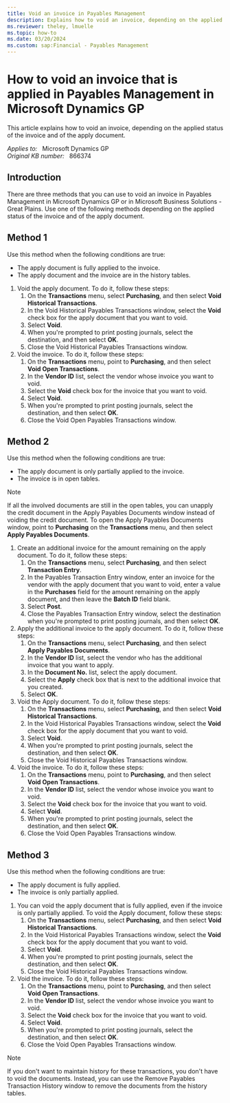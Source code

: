 ```yaml
---
title: Void an invoice in Payables Management
description: Explains how to void an invoice, depending on the applied status of the invoice and of the apply document.
ms.reviewer: theley, lmuelle
ms.topic: how-to
ms.date: 03/20/2024
ms.custom: sap:Financial - Payables Management
---
```

# How to void an invoice that is applied in Payables Management in Microsoft Dynamics GP

This article explains how to void an invoice, depending on the applied status of the invoice and of the apply document.

_Applies to:_ &nbsp; Microsoft Dynamics GP  
_Original KB number:_ &nbsp; 866374

## Introduction

There are three methods that you can use to void an invoice in Payables Management in Microsoft Dynamics GP or in Microsoft Business Solutions - Great Plains. Use one of the following methods depending on the applied status of the invoice and of the apply document.

## Method 1

Use this method when the following conditions are true:

- The apply document is fully applied to the invoice.
- The apply document and the invoice are in the history tables.

1. Void the apply document. To do it, follow these steps:
    1. On the **Transactions** menu, select **Purchasing**, and then select **Void Historical Transactions**.
    2. In the Void Historical Payables Transactions window, select the **Void** check box for the apply document that you want to void.
    3. Select **Void**.
    4. When you're prompted to print posting journals, select the destination, and then select **OK**.
    5. Close the Void Historical Payables Transactions window.
2. Void the invoice. To do it, follow these steps:
    1. On the **Transactions** menu, point to **Purchasing**, and then select **Void Open Transactions**.
    2. In the **Vendor ID** list, select the vendor whose invoice you want to void.
    3. Select the **Void** check box for the invoice that you want to void.
    4. Select **Void**.
    5. When you're prompted to print posting journals, select the destination, and then select **OK**.
    6. Close the Void Open Payables Transactions window.

## Method 2

Use this method when the following conditions are true:

- The apply document is only partially applied to the invoice.
- The invoice is in open tables.

> [!NOTE]
> If all the involved documents are still in the open tables, you can unapply the credit document in the Apply Payables Documents window instead of voiding the credit document. To open the Apply Payables Documents window, point to **Purchasing** on the **Transactions** menu, and then select **Apply Payables Documents**.

1. Create an additional invoice for the amount remaining on the apply document. To do it, follow these steps:
    1. On the **Transactions** menu, select **Purchasing**, and then select **Transaction Entry**.
    2. In the Payables Transaction Entry window, enter an invoice for the vendor with the apply document that you want to void, enter a value in the **Purchases** field for the amount remaining on the apply document, and then leave the **Batch ID** field blank.
    3. Select **Post**.
    4. Close the Payables Transaction Entry window, select the destination when you're prompted to print posting journals, and then select **OK**.
2. Apply the additional invoice to the apply document. To do it, follow these steps:
    1. On the **Transactions** menu, select **Purchasing**, and then select **Apply Payables Documents**.
    2. In the **Vendor ID** list, select the vendor who has the additional invoice that you want to apply.
    3. In the **Document No.** list, select the apply document.
    4. Select the **Apply** check box that is next to the additional invoice that you created.
    5. Select **OK**.
3. Void the Apply document. To do it, follow these steps:
    1. On the **Transactions** menu, select **Purchasing**, and then select **Void Historical Transactions**.
    2. In the Void Historical Payables Transactions window, select the **Void** check box for the apply document that you want to void.
    3. Select **Void**.
    4. When you're prompted to print posting journals, select the destination, and then select **OK**.
    5. Close the Void Historical Payables Transactions window.
4. Void the invoice. To do it, follow these steps:
    1. On the **Transactions** menu, point to **Purchasing**, and then select **Void Open Transactions**.
    2. In the **Vendor ID** list, select the vendor whose invoice you want to void.
    3. Select the **Void** check box for the invoice that you want to void.
    4. Select **Void**.
    5. When you're prompted to print posting journals, select the destination, and then select **OK**.
    6. Close the Void Open Payables Transactions window.

## Method 3

Use this method when the following conditions are true:

- The apply document is fully applied.
- The invoice is only partially applied.

1. You can void the apply document that is fully applied, even if the invoice is only partially applied. To void the Apply document, follow these steps:
    1. On the **Transactions** menu, select **Purchasing**, and then select **Void Historical Transactions**.
    2. In the Void Historical Payables Transactions window, select the **Void** check box for the apply document that you want to void.
    3. Select **Void**.
    4. When you're prompted to print posting journals, select the destination, and then select **OK**.
    5. Close the Void Historical Payables Transactions window.
2. Void the invoice. To do it, follow these steps:
    1. On the **Transactions** menu, point to **Purchasing**, and then select **Void Open Transactions**.
    2. In the **Vendor ID** list, select the vendor whose invoice you want to void.
    3. Select the **Void** check box for the invoice that you want to void.
    4. Select **Void**.
    5. When you're prompted to print posting journals, select the destination, and then select **OK**.
    6. Close the Void Open Payables Transactions window.

> [!NOTE]
> If you don't want to maintain history for these transactions, you don't have to void the documents. Instead, you can use the Remove Payables Transaction History window to remove the documents from the history tables.
